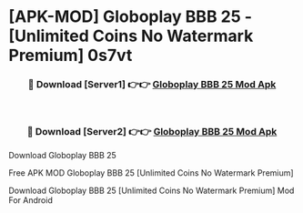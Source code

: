 # [APK-MOD] Globoplay  BBB 25 - [Unlimited Coins No Watermark Premium] 0s7vt



<div align="center">
<h3>🔴 Download [Server1] 👉👉 <a href="https://momento.my/?title=Globoplay__BBB_25">Globoplay  BBB 25 Mod Apk</a></h3><br>

<h3>🔴 Download [Server2] 👉👉 <a href="https://momento.my/?title=Globoplay__BBB_25">Globoplay  BBB 25 Mod Apk</a></h3>
</div>



Download Globoplay  BBB 25 

Free APK MOD Globoplay  BBB 25 [Unlimited Coins No Watermark Premium]

Download Globoplay  BBB 25 [Unlimited Coins No Watermark Premium] Mod For Android
